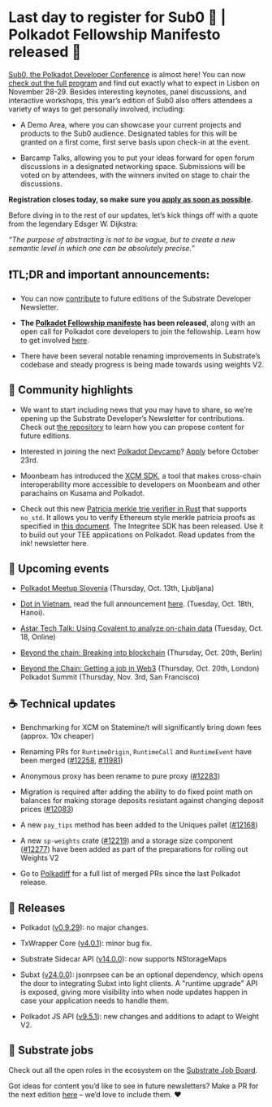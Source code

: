 # Last day to register for Sub0 📝  | Polkadot Fellowship Manifesto released 📘

[Sub0, the Polkadot Developer Conference](https://sub0.polkadot.network/) is almost here! You can now [check out the full program](https://sub0.polkadot.network/program/) and find out exactly what to expect in Lisbon on November 28-29. Besides interesting keynotes, panel discussions, and interactive workshops, this year’s edition of Sub0 also offers attendees a variety of ways to get personally involved, including:

* A Demo Area, where you can showcase your current projects and products to the Sub0 audience. Designated tables for this will be granted on a first come, first serve basis upon check-in at the event.

* Barcamp Talks, allowing you to put your ideas forward for open forum discussions in a designated networking space. Submissions will be voted on by attendees, with the winners invited on stage to chair the discussions.  

**Registration closes today, so make sure you [apply as soon as possible](https://sub0.polkadot.network/register/).**

Before diving in to the rest of our updates, let’s kick things off with a quote from the legendary Edsger W. Dijkstra: 

_“The purpose of abstracting is not to be vague, but to create a new semantic level in which one can be absolutely precise.”_

## ❗️TL;DR and important announcements:

* You can now [contribute](https://github.com/substrate-developer-hub/newsletter) to future editions of the Substrate Developer Newsletter.

* **The [Polkadot Fellowship manifesto](https://github.com/polkadot-fellows/manifesto/blob/main/manifesto.pdf) has been released**, along with an open call for Polkadot core developers to join the fellowship. Learn how to get involved [here](https://forum.polkadot.network/t/calling-polkadot-core-developers/506).

* There have been several notable renaming improvements in Substrate’s codebase and steady progress is being made towards using weights V2.

## 🔦 Community highlights

* We want to start including news that you may have to share, so we’re opening up the Substrate Developer’s Newsletter for contributions. Check out [the repository](https://github.com/substrate-developer-hub/newsletter) to learn how you can propose content for future editions.

* Interested in joining the next [Polkadot Devcamp](https://medium.com/polkadot-network/polkadot-devcamp-intake-2-ddebc5fb9096)? [Apply](https://airtable.com/shrx5D6x050LJKHzD) before October 23rd.

* Moonbeam has introduced the [XCM SDK](https://moonbeam.network/announcements/xcm-sdk/), a tool that makes cross-chain interoperability more accessible to developers on Moonbeam and other parachains on Kusama and Polkadot.

* Check out this new [Patricia merkle trie verifier in Rust](https://github.com/ComposableFi/patricia-merkle-trie) that supports `no_std`. It allows you to verify Ethereum style merkle patricia proofs as specified in [this document](https://ethereum.github.io/execution-specs/autoapi/ethereum/frontier/trie/index.html).
The Integritee SDK has been released. Use it to build out your TEE applications on Polkadot.
Read updates from the ink! newsletter here.

## 📆 Upcoming events

* [Polkadot Meetup Slovenia](https://www.meetup.com/polkadot-ljubljana/events/288769487/) (Thursday, Oct. 13th, Ljubljana)

* [Dot in Vietnam](https://docs.google.com/forms/d/e/1FAIpQLSeclczNvMal-T6MKBJqXhG1duQTOjkAqEpaaaQQtEqu28Jmgg/viewform), read the full announcement [here](https://blog.subwallet.app/press-release-first-polkadot-meetup-taking-place-in-hanoi-on-october-18-bb8a3ab11d80). (Tuesday, Oct. 18th, Hanoi). 

* [Astar Tech Talk: Using Covalent to analyze on-chain data](https://www.crowdcast.io/e/astar-tech-talk-001-covalent) (Tuesday, Oct. 18, Online)

* [Beyond the chain: Breaking into blockchain](https://www.eventbrite.com/e/beyond-the-chain-getting-a-job-in-web3-tickets-435604363377) (Thursday, Oct. 20th, Berlin)

* [Beyond the Chain: Getting a job in Web3](https://www.eventbrite.com/e/beyond-the-chain-getting-a-job-in-web3-tickets-435604363377) (Thursday, Oct. 20th, London) 
Polkadot Summit (Thursday, Nov. 3rd, San Francisco)
 
## ☕️ Technical updates

* Benchmarking for XCM on Statemine/t will significantly bring down fees (approx. 10x cheaper)

* Renaming PRs for `RuntimeOrigin`, `RuntimeCall` and `RuntimeEvent` have been merged ([#12258](https://github.com/paritytech/substrate/pull/12258), [#11981](https://github.com/paritytech/substrate/pull/11981))

* Anonymous proxy has been rename to pure proxy ([#12283](https://github.com/paritytech/substrate/pull/12283))

* Migration is required after adding the ability to do fixed point math on balances for making storage deposits resistant against changing deposit prices ([#12083](https://github.com/paritytech/substrate/pull/12083))

* A new `pay_tips` method has been added to the Uniques pallet ([#12168](https://github.com/paritytech/substrate/pull/12168))

* A new `sp-weights` crate ([#12219](https://github.com/paritytech/substrate/pull/12219)) and a storage size component ([#12277](https://github.com/paritytech/substrate/pull/12277)) have been added as part of the preparations for rolling out Weights V2

* Go to [Polkadiff](https://polkadiff.parity.io/) for a full list of merged PRs since the last Polkadot release.

## 👀 Releases

* Polkadot ([v0.9.29](https://github.com/paritytech/polkadot/releases/tag/v0.9.29)): no major changes.

* TxWrapper Core ([v4.0.1](https://github.com/paritytech/txwrapper-core/releases/tag/v4.0.1)): minor bug fix.

* Substrate Sidecar API ([v14.0.0](https://github.com/paritytech/substrate-api-sidecar/releases/tag/v14.0.0)): now supports NStorageMaps 

* Subxt ([v24.0.0](https://github.com/paritytech/subxt/releases/tag/v0.24.0)): jsonrpsee can be an optional dependency, which opens the door to integrating Subxt into light clients. A "runtime upgrade" API is exposed, giving more visibility into when node updates happen in case your application needs to handle them.

* Polkadot JS API ([v9.5.1](https://github.com/polkadot-js/api/releases/tag/v9.5.1)): new changes and additions to adapt to Weight V2.

## 📰 Substrate jobs

Check out all the open roles in the ecosystem on the [Substrate Job Board](https://careers.substrate.io/jobs).

Got ideas for content you’d like to see in future newsletters? Make a PR for the next edition [here](https://github.com/substrate-developer-hub/newsletter/pulls) – we’d love to include them. ❤️